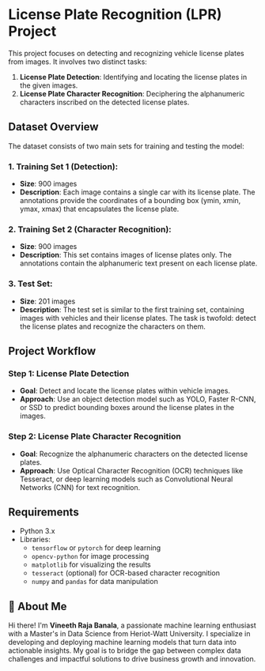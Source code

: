# License Plate Recognition (LPR) Project

This project focuses on detecting and recognizing vehicle license plates from images. It involves two distinct tasks:

1. **License Plate Detection**: Identifying and locating the license plates in the given images.
2. **License Plate Character Recognition**: Deciphering the alphanumeric characters inscribed on the detected license plates.

## Dataset Overview

The dataset consists of two main sets for training and testing the model:

### 1. **Training Set 1 (Detection)**:
   - **Size**: 900 images
   - **Description**: Each image contains a single car with its license plate. The annotations provide the coordinates of a bounding box (ymin, xmin, ymax, xmax) that encapsulates the license plate.
   
### 2. **Training Set 2 (Character Recognition)**:
   - **Size**: 900 images
   - **Description**: This set contains images of license plates only. The annotations contain the alphanumeric text present on each license plate.

### 3. **Test Set**:
   - **Size**: 201 images
   - **Description**: The test set is similar to the first training set, containing images with vehicles and their license plates. The task is twofold: detect the license plates and recognize the characters on them.

## Project Workflow

### Step 1: License Plate Detection
   - **Goal**: Detect and locate the license plates within vehicle images.
   - **Approach**: Use an object detection model such as YOLO, Faster R-CNN, or SSD to predict bounding boxes around the license plates in the images.

### Step 2: License Plate Character Recognition
   - **Goal**: Recognize the alphanumeric characters on the detected license plates.
   - **Approach**: Use Optical Character Recognition (OCR) techniques like Tesseract, or deep learning models such as Convolutional Neural Networks (CNN) for text recognition.

## Requirements

- Python 3.x
- Libraries:
  - `tensorflow` or `pytorch` for deep learning
  - `opencv-python` for image processing
  - `matplotlib` for visualizing the results
  - `tesseract` (optional) for OCR-based character recognition
  - `numpy` and `pandas` for data manipulation
 
## 🌟 About Me

Hi there! I'm **Vineeth Raja Banala**, a passionate machine learning enthusiast with a Master's in Data Science from Heriot-Watt University. I specialize in developing and deploying machine learning models that turn data into actionable insights. My goal is to bridge the gap between complex data challenges and impactful solutions to drive business growth and innovation.


